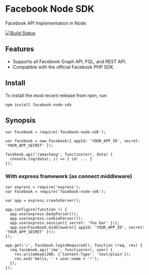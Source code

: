 # Facebook Node SDK

Facebook API Implementation in Node.

[![Build Status](https://secure.travis-ci.org/amachang/facebook-node-sdk.png)](http://travis-ci.org/amachang/facebook-node-sdk)

## Features

* Supports all Facebook Graph API, FQL, and REST API.
* Compatible with the official Facebook PHP SDK.

## Install

To install the most recent release from npm, run:

    npm install facebook-node-sdk

## Synopsis

    var Facebook = require('facebook-node-sdk');
    
    var facebook = new Facebook({ appId: 'YOUR_APP_ID', secret: 'YOUR_APP_SECRET' });
    
    facebook.api('/amachang', function(err, data) {
      console.log(data); // => { id: ... }
    });

### With express framework (as connect middleware)

    var express = require('express');
    var Facebook = require('facebook-node-sdk');
    
    var app = express.createServer();
    
    app.configure(function () {
      app.use(express.bodyParser());
      app.use(express.cookieParser());
      app.use(express.session({ secret: 'foo bar' }));
      app.use(Facebook.middleware({ appId: 'YOUR_APP_ID', secret: 'YOUR_APP_SECRET' }));
    });
    
    app.get('/', Facebook.loginRequired(), function (req, res) {
      req.facebook.api('/me', function(err, user) {
        res.writeHead(200, {'Content-Type': 'text/plain'});
        res.end('Hello, ' + user.name + '!');
      });
    });

